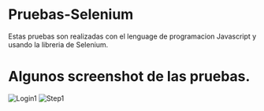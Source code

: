 # Pruebas-Selenium
Estas pruebas son realizadas con el lenguage de programacion Javascript y usando la libreria de Selenium.

# Algunos screenshot de las pruebas.
![Login1](https://github.com/OlvisM/Pruebas-Selenium/assets/104016449/5443efdb-638f-49e6-b5e3-3eab3e9630aa)
![Step1](https://github.com/OlvisM/Pruebas-Selenium/assets/104016449/2e7945e6-944b-4f9a-828e-1cce89fbd487)
